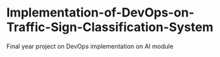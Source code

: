# Implementation-of-DevOps-on-Traffic-Sign-Classification-System
Final year project on DevOps implementation on AI module
